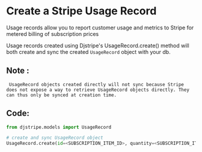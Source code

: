 # Create a Stripe Usage Record

Usage records allow you to report customer usage and metrics to Stripe for metered billing of subscription prices

Usage records created using Djstripe's UsageRecord.create() method will both create and sync the created `UsageRecord` object with your db.


## Note :
     UsageRecord objects created directly will not sync because Stripe does not expose a way to retrieve UsageRecord objects directly. They can thus only be synced at creation time.

## Code:

```py
from djstripe.models import UsageRecord

# create and sync UsageRecord object
UsageRecord.create(id=<SUBSCRIPTION_ITEM_ID>, quantity=<SUBSCRIPTION_ITEM_QUANTITY>, timestamp=timestamp)

```
